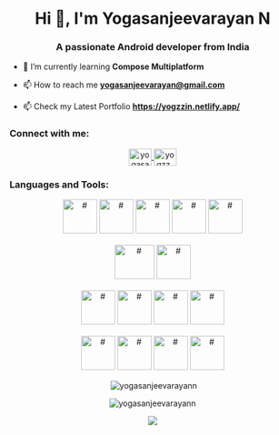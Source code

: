 <h1 align="center">Hi 👋, I'm Yogasanjeevarayan    N  </h1>
<h3 align="center">A passionate Android developer from India</h3>
<!--<p align="center"> <img src="https://stringfixer.com/files/197806252.jpg" width="600" height="600" /> </p>-->


- 🌱 I’m currently learning **Compose Multiplatform**

- 📫 How to reach me **yogasanjeevarayan@gmail.com**

- 📫 Check my Latest Portfolio **https://yogzzin.netlify.app/**

<h3 align="left">Connect with me:</h3>

<p align="center">
<a href="https://www.linkedin.com/in/yogasanjeevarayan-n-a1091123b" target="blank">
<img align="center" src="https://raw.githubusercontent.com/rahuldkjain/github-profile-readme-generator/master/src/images/icons/Social/linked-in-alt.svg" alt="yogasanjeevarayan" height="30" width="40" />
</a>
<a href="https://www.instagram.com/yogzz_here/" target="blank">
<img align="center" src="https://raw.githubusercontent.com/rahuldkjain/github-profile-readme-generator/master/src/images/icons/Social/instagram.svg" alt="yogzz_here" height="30" width="40" />
</a>
</p>

<h3 align="left">Languages and Tools:</h3>
  <p align="center">
  <img src="https://cdn-icons-png.flaticon.com/512/2504/2504881.png" alt="#" width="60" height="60"/>
  <img src="https://img.icons8.com/color/256/c-plus-plus-logo.png" alt="#" width="60" height="60"/>
  <img src="https://img.icons8.com/color/256/html-5.png" alt="#" width="60" height="60"/>
  <img src="https://img.icons8.com/color/256/css3.png" alt="#" width="60" height="60"/>
  <img src="https://img.icons8.com/color/256/javascript.png" alt="#" width="60" height="60"/> 
  </br>
  </br>
  <img src="https://upload.wikimedia.org/wikipedia/commons/thumb/a/a7/React-icon.svg/2300px-React-icon.svg.png" alt="#" width="70" height="60"/>
  <img src="https://cdn.worldvectorlogo.com/logos/bootstrap-4.svg" alt="#" width="60" height="60"/>
  </br>
  </br>
  <img src="https://img.icons8.com/color/256/mysql-logo.png" alt="#" width="60" height="60"/>
  <img src="https://img.icons8.com/external-tal-revivo-shadow-tal-revivo/256/external-nodejs-is-an-open-source-cross-platform-javascript-run-time-environment-logo-shadow-tal-revivo.png" alt="#" width="60" height="60"/>
  <img src="https://cdn.worldvectorlogo.com/logos/mongodb-icon-1.svg" alt="#" width="60" height="60"/>
  <img src="https://res.cloudinary.com/crunchbase-production/image/upload/c_lpad,f_auto,q_auto:eco,dpr_1/j8z02ssteea4zj1k1nyz" alt="#" width="60" height="60"/>
  </br>
  </br>
  <img src="https://img.icons8.com/color/256/adobe-photoshop--v2.png" alt="#" width="60" height="60"/>
  <img src="https://img.icons8.com/color/256/adobe-illustrator.png" alt="#" width="60" height="60"/>
  <img src="https://seeklogo.com/images/S/svg-logo-A7D0801A11-seeklogo.com.png" alt="#" width="60" height="60"/>
  <img src="https://img.icons8.com/color/256/figma.png" alt="#" width="60" height="60"/>
  
</a></p>

<p align="center">&nbsp;<img align="center" src="https://github-readme-stats.vercel.app/api?username=yogasanjeevarayann&show_icons=true&locale=en" alt="yogasanjeevarayann" />
</p>
<p align="center"><img align="center" src="https://github-readme-streak-stats.herokuapp.com/?user=yogasanjeevarayann&" alt="yogasanjeevarayann" />
</p>
<p align="center"><img align="center" src="https://github-readme-stats.vercel.app/api/top-langs/?username=yogasanjeevarayann&layout=compact&hide_border=true&bg_color=1b2731&text_color=ebdfe2&title_color=eb1622&langs_count=10&hide=procfile&exclude_repo=dice,blog" />
</p>


